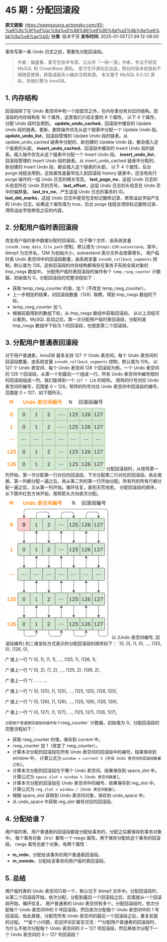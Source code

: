 # 45 期：分配回滚段

**原文链接**: https://opensource.actionsky.com/45-%e6%9c%9f%ef%bc%9a%e5%88%86%e9%85%8d%e5%9b%9e%e6%bb%9a%e6%ae%b5/
**分类**: 技术干货
**发布时间**: 2025-01-05T21:39:12-08:00

---

事务写第一条 Undo 日志之前，需要先分配回滚段。
> 作者：操盛春，爱可生技术专家，公众号『一树一溪』作者，专注于研究 MySQL 和 OceanBase 源码。
爱可生开源社区出品，原创内容未经授权不得随意使用，转载请联系小编并注明来源。
本文基于 MySQL 8.0.32 源码，存储引擎为 InnoDB。
## 1. 内存结构
回滚段除了在 Undo 表空间中有一个段首页之外，在内存里也有对应的结构。回滚段的内存结构有 16 个属性，这里我们介绍主要的 8 个属性。
以下 4 个属性，分配 Undo 段时会用到。
**update_undo_cached**，回滚段中缓存的 Update Undo 段的链表。更新、删除操作优先从这个链表中分配一个 Update Undo 段。
**update_undo_list**，回滚段管理的 Update Undo 段的链表。从 update_undo_cached 链表中分配的、新创建的 Update Undo 段，都会插入这个链表的头部。
**insert_undo_cached**，回滚段中缓存的 Insert Undo 段的链表。插入操作优先从这个链表中分配一个 Insert Undo 段。
**insert_undo_list**，回滚段管理的 Insert Undo 段的链表。从 insert_undo_cached 链表中分配的、新创建的 Insert Undo 段，都会插入这个链表的头部。
以下 4 个属性，后台 purge 线程会用到。这些属性是最早加入到回滚段 history 链表中，还没有执行 purge 操作的一组 Undo 日志的相关信息。
**last_page_no**，这组 Undo 日志的头信息所在 Undo 页的页号。
**last_offset**，这组 Undo 日志的头信息在 Undo 页中的偏移量。
**last_trx_no**，产生这组 Undo 日志的事务的 ID。
**last_del_marks**，这组 Undo 日志中是否包含标记删除记录、修改溢出字段产生的 Undo 日志。如果这个属性值为 true，后台 purge 线程会清除标记删除记录、清除溢出字段修改之前的内容。
## 2. 分配用户临时表回滚段
改变用户临时表中数据分配的回滚段，位于哪个文件，由系统变量 `innodb_temp_data_file_path` 控制。默认值为 `ibtmp1:12M:autoextend`。其中，ibtmp1 为文件名，12M 为初始大小，autoextend 表示文件会按需增长。
用户临时表 Undo 表空间中的回滚段数量，由系统变量 `innodb_rollback_segments` 控制，默认值为 128。这些回滚段的内存结构都保存在事务子系统全局对象的 tmp_rsegs 数组中。
分配用户临时表回滚段的操作有个 `temp_rseg_counter` 计数器，初始值为 0。分配回滚段的完整流程如下：
- 获取 temp_rseg_counter 的值，加 1（不改变 temp_rseg_counter）。
- 上一步相加的结果，对回滚段数量（128）取模，得到 tmp_rsegs 数组的下标。
- temp_rseg_counter 加 1。
- 根据前面得到的数组下标，从 tmp_rsegs 数组中获取回滚段。
从以上流程可以看到，MySQL 启动之后，第一次分配用户临时表回滚段，分配的是 tmp_rsegs 数组中下标为 1 的回滚段，也就是第二个回滚段。
## 3. 分配用户普通表回滚段
对于用户普通表，InnoDB 最多支持 127 个 Undo 表空间。每个 Undo 表空间的回滚段数量，由系统变量 `innodb_rollback_segments` 控制，默认值为 128。
以 127 个 Undo 表空间、每个 Undo 表空间 128 个回滚段为例。一个 Undo 表空间的 128 个回滚段，从第一个到最后一个组成一行。所有 Undo 表空间中编号相同的回滚段组成一列。我们能得到一个 `127 * 128` 的矩阵。
矩阵的行号对应 Undo 表空间的编号，范围是 0 ~ 126。矩阵的列号对应 Undo 表空间中回滚段的编号，范围是 0 ~ 127，如下图所示。
![](.img/45ef66cf.png)
分配回滚段时，从矩阵第一列开始，第一次分配第一行对应的回滚段，下次分配第二行对应的回滚段。依此类推，第一列都分配一遍之后，再从第二列的第一行开始分配。所有列的所有行都分配一遍之后，又从第一列开始。循环往复，直到天荒地老。
分配回滚段的顺序，从下图中红色方块开始，按照箭头方向依次分配。
![](.img/eda74778.png)
以 (Undo 表空间编号, 回滚段编号) 的二维坐标方式表示的分配回滚段的顺序如下：
`(0, 0), (1, 0), ..., (125, 0), (126, 0),

/* 接上一行 */ (0, 1), (1, 1), ..., (125, 1), (126, 1),

/* 接上一行 */ (0, 2), (1, 2), ..., (125, 2), (126, 2),

/* 接上一行 */ ... ... ...

/* 接上一行 */ (0, 125), (1, 125), ..., (125, 125), (126, 125),

/* 接上一行 */ (0, 126), (1, 126), ..., (125, 126), (126, 126),

/* 接上一行 */ (0, 127), (1, 127), ..., (125, 127), (126, 127),

`
分配用户普通表回滚段的操作有个 `rseg_counter` 计数器，初始值为 0。分配回滚段的完整流程如下：
- 获取 rseg_counter 的值，保存到 current 中。
- rseg_counter 加 1（改变了 rseg_counter）。
- 计算本次分配的回滚段在所有 Undo 表空间的回滚段中的编号，结果保存到 window 中。
计算公式为 `window = current % [所有 Undo 表空间的回滚段数量之和]`。
- 计算本次分配的回滚段位于哪个 Undo 表空间，结果保存到 space_slot 中。
计算公式为 `space_slot = window % [Undo 表空间数量]`。
- 计算本次分配的回滚段在 Undo 表空间中的编号，结果保存到 reg_slot 中。
计算公式为 `reg_slot = window / [Undo 表空间数量]`。
- 根据 space_slot 获取到 Undo 表空间对象，保存到 undo_space 中。
- 从 undo_space 中获取 reg_slot 编号对应的回滚段。
## 4. 分配给谁？
用户临时表、用户普通表的回滚段都是分配给事务的，分配之后都保存到事务对象中。
每个事务对象（trx）都有一个 rsegs 属性，用于保存分配给这个事务的回滚段。
rsegs 属性也是个对象，有两个属性：
- **m_redo**，分配给该事务的用户普通表回滚段。
- **m_noredo**，分配给该事务的用户临时表回滚段。
## 5. 总结
用户临时表的 Undo 表空间只有一个，默认位于 ibtmp1 文件中。分配回滚段时，从第二个回滚段开始，依次分配，分配到最后一个回滚段之后，后面就从一个回滚段开始，循环往复。
用户普通表的 Undo 表空间有多个。分配回滚段时，依次分配每个 Undo 表空间中的 0 号回滚段，然后依次分配每个 Undo 表空间中的 1 号回滚段。依此类推，分配完所有 Undo 表空间的最后一个回滚段之后，重复前面的过程。
**留个小问题，欢迎评论区留言交流：**分配用户普通表的回滚段时，为什么不依次分配每个 Undo 表空间的 0 ~ 127 号回滚段，然后再依次分配下一个 Undo 表空间的 0 ~ 127 号回滚段？